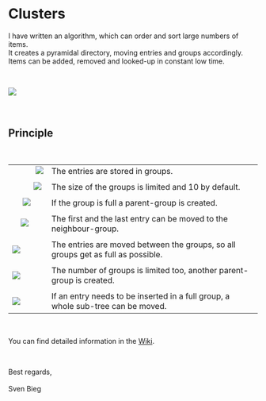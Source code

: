 <h1>Clusters</h1>

<p>
I have written an algorithm, which can order and sort large numbers of items.<br />
It creates a pyramidal directory, moving entries and groups accordingly.<br />
Items can be added, removed and looked-up in constant low time.
</p><br />

<img src="https://user-images.githubusercontent.com/12587394/47256750-2e75a180-d485-11e8-8fe4-ad181f695690.jpg" style="" /><br />
<br />
<br />

<h2>Principle</h2>
<br />

<table>
	<tr>
		<td>&nbsp;&nbsp;&nbsp;&nbsp;&nbsp;&nbsp;&nbsp;&nbsp;&nbsp;&nbsp;&nbsp;<img src="https://user-images.githubusercontent.com/12587394/47256722-d3dc4580-d484-11e8-8393-b0e7c026be5e.png" /></td>
		<td>The entries are stored in groups.</td>
	</tr><tr><td></td></tr><tr>
		<td>&nbsp;&nbsp;&nbsp;&nbsp;&nbsp;&nbsp;&nbsp;&nbsp;&nbsp;&nbsp;<img src="https://user-images.githubusercontent.com/12587394/47256729-e48cbb80-d484-11e8-833e-846bb4a70b0c.png" /></td>
		<td>The size of the groups is limited and 10 by default.</td>
	</tr><tr><td></td></tr><tr>
		<td>&nbsp;&nbsp;&nbsp;&nbsp;&nbsp;<img src="https://user-images.githubusercontent.com/12587394/47256737-f4a49b00-d484-11e8-9171-a40ef63c3ff1.png" /></td>
		<td>If the group is full a parent-group is created.</td>
	</tr><tr><td></td></tr><tr>
		<td>&nbsp;&nbsp;&nbsp;&nbsp;<img src="https://user-images.githubusercontent.com/12587394/47256739-ff5f3000-d484-11e8-9445-4443f52e228a.png" /></td>
		<td>The first and the last entry can be moved to the neighbour-group.</td>
	</tr><tr><td></td></tr><tr>
		<td><img src="https://user-images.githubusercontent.com/12587394/47256742-09812e80-d485-11e8-8ca6-06a011e88120.png" /></td>
		<td>The entries are moved between the groups, so all groups get as full as possible.</td>
	</tr><tr><td></td></tr><tr>
		<td><img src="https://user-images.githubusercontent.com/12587394/47256745-1736b400-d485-11e8-9785-e0479250b51d.png" /></td>
		<td>The number of groups is limited too, another parent-group is created.</td>
	</tr><tr><td></td></tr><tr>
		<td><img src="https://user-images.githubusercontent.com/12587394/47256748-21f14900-d485-11e8-9506-db75fa50c9bd.png" /></td>
		<td>If an entry needs to be inserted in a full group, a whole sub-tree can be moved.</td>
	</tr>
</table><br />

<p>
You can find detailed information in the
<a href="https://github.com/svenbieg/Clusters/wiki/Home">Wiki</a>.
</p><br />

Best regards,<br />
<br />
Sven Bieg<br />

<br /><br /><br /><br /><br />
